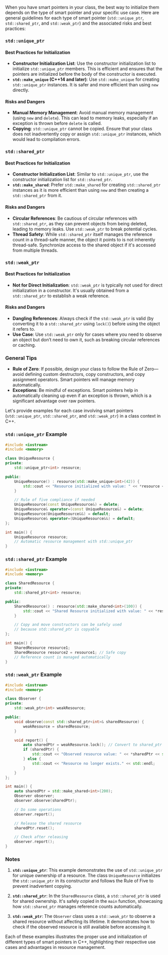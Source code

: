 When you have smart pointers in your class, the best way to initialize them depends on the type of smart pointer and your specific use case. Here are general guidelines for each type of smart pointer (`std::unique_ptr`, `std::shared_ptr`, and `std::weak_ptr`) and the associated risks and best practices:

### `std::unique_ptr`

#### Best Practices for Initialization
- **Constructor Initialization List**: Use the constructor initialization list to initialize `std::unique_ptr` members. This is efficient and ensures that the pointers are initialized before the body of the constructor is executed.
- **`std::make_unique` (C++14 and later)**: Use `std::make_unique` for creating `std::unique_ptr` instances. It is safer and more efficient than using `new` directly.

#### Risks and Dangers
- **Manual Memory Management**: Avoid manual memory management (using `new` and `delete`). This can lead to memory leaks, especially if an exception is thrown before `delete` is called.
- **Copying**: `std::unique_ptr` cannot be copied. Ensure that your class does not inadvertently copy or assign `std::unique_ptr` instances, which would lead to compilation errors.

### `std::shared_ptr`

#### Best Practices for Initialization
- **Constructor Initialization List**: Similar to `std::unique_ptr`, use the constructor initialization list for `std::shared_ptr`.
- **`std::make_shared`**: Prefer `std::make_shared` for creating `std::shared_ptr` instances as it is more efficient than using `new` and then creating a `std::shared_ptr` from it.

#### Risks and Dangers
- **Circular References**: Be cautious of circular references with `std::shared_ptr`, as they can prevent objects from being deleted, leading to memory leaks. Use `std::weak_ptr` to break potential cycles.
- **Thread Safety**: While `std::shared_ptr` itself manages the reference count in a thread-safe manner, the object it points to is not inherently thread-safe. Synchronize access to the shared object if it's accessed from multiple threads.

### `std::weak_ptr`

#### Best Practices for Initialization
- **Not for Direct Initialization**: `std::weak_ptr` is typically not used for direct initialization in a constructor. It's usually obtained from a `std::shared_ptr` to establish a weak reference.

#### Risks and Dangers
- **Dangling References**: Always check if the `std::weak_ptr` is valid (by converting it to a `std::shared_ptr` using `lock()`) before using the object it refers to.
- **Use Case**: Use `std::weak_ptr` only for cases where you need to observe an object but don’t need to own it, such as breaking circular references or caching.

### General Tips
- **Rule of Zero**: If possible, design your class to follow the Rule of Zero—avoid defining custom destructors, copy constructors, and copy assignment operators. Smart pointers will manage memory automatically.
- **Exceptions**: Be mindful of exceptions. Smart pointers help in automatically cleaning up even if an exception is thrown, which is a significant advantage over raw pointers.




Let's provide examples for each case involving smart pointers (`std::unique_ptr`, `std::shared_ptr`, and `std::weak_ptr`) in a class context in C++.

### `std::unique_ptr` Example

```cpp
#include <iostream>
#include <memory>

class UniqueResource {
private:
    std::unique_ptr<int> resource;

public:
    UniqueResource() : resource(std::make_unique<int>(42)) {
        std::cout << "Resource initialized with value: " << *resource << std::endl;
    }

    // Rule of five compliance if needed
    UniqueResource(const UniqueResource&) = delete;
    UniqueResource& operator=(const UniqueResource&) = delete;
    UniqueResource(UniqueResource&&) = default;
    UniqueResource& operator=(UniqueResource&&) = default;
};

int main() {
    UniqueResource resource;
    // Automatic resource management with std::unique_ptr
}
```

### `std::shared_ptr` Example

```cpp
#include <iostream>
#include <memory>

class SharedResource {
private:
    std::shared_ptr<int> resource;

public:
    SharedResource() : resource(std::make_shared<int>(100)) {
        std::cout << "Shared Resource initialized with value: " << *resource << std::endl;
    }

    // Copy and move constructors can be safely used
    // because std::shared_ptr is copyable
};

int main() {
    SharedResource resource1;
    SharedResource resource2 = resource1; // Safe copy
    // Reference count is managed automatically
}
```

### `std::weak_ptr` Example

```cpp
#include <iostream>
#include <memory>

class Observer {
private:
    std::weak_ptr<int> weakResource;

public:
    void observe(const std::shared_ptr<int>& sharedResource) {
        weakResource = sharedResource;
    }

    void report() {
        auto sharedPtr = weakResource.lock(); // Convert to shared_ptr
        if (sharedPtr) {
            std::cout << "Observed resource value: " << *sharedPtr << std::endl;
        } else {
            std::cout << "Resource no longer exists." << std::endl;
        }
    }
};

int main() {
    auto sharedPtr = std::make_shared<int>(200);
    Observer observer;
    observer.observe(sharedPtr);

    // Do some operations
    observer.report();

    // Release the shared resource
    sharedPtr.reset();

    // Check after releasing
    observer.report();
}
```

### Notes

1. **`std::unique_ptr`**: This example demonstrates the use of `std::unique_ptr` for unique ownership of a resource. The class `UniqueResource` initializes the `std::unique_ptr` in its constructor and follows the Rule of Five to prevent inadvertent copying.

2. **`std::shared_ptr`**: In the `SharedResource` class, a `std::shared_ptr` is used for shared ownership. It's safely copied in the `main` function, showcasing how `std::shared_ptr` manages reference counts automatically.

3. **`std::weak_ptr`**: The `Observer` class uses a `std::weak_ptr` to observe a shared resource without affecting its lifetime. It demonstrates how to check if the observed resource is still available before accessing it.

Each of these examples illustrates the proper use and initialization of different types of smart pointers in C++, highlighting their respective use cases and advantages in resource management.


